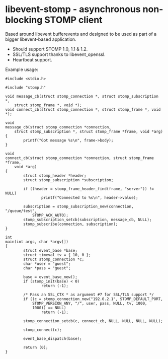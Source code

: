 libevent-stomp - asynchronous non-blocking STOMP client
=======================================================

Based around libevent bufferevents and designed to be used as part of a bigger
libevent-based application.

+ Should support STOMP 1.0, 1.1 & 1.2.
+ SSL/TLS support thanks to libevent\_openssl.
+ Heartbeat support.

Example usage:

    #include <stdio.h>
    
    #include "stomp.h"
    
    void message_cb(struct stomp_connection *, struct stomp_subscription *,
        struct stomp_frame *, void *);
    void connect_cb(struct stomp_connection *, struct stomp_frame *, void *);
    
    void
    message_cb(struct stomp_connection *connection,
        struct stomp_subscription *, struct stomp_frame *frame, void *arg)
    {
            printf("Got message %s\n", frame->body);
    }
    
    void
    connect_cb(struct stomp_connection *connection, struct stomp_frame *frame,
        void *arg)
    {
            struct stomp_header *header;
            struct stomp_subscription *subscription;
    
            if ((header = stomp_frame_header_find(frame, "server")) != NULL)
                    printf("Connected to %s\n", header->value);
    
            subscription = stomp_subscription_new(connection, "/queue/test",
                STOMP_ACK_AUTO);
            stomp_subscription_setcb(subscription, message_cb, NULL);
            stomp_subscribe(connection, subscription);
    }
    
    int
    main(int argc, char *argv[])
    {
            struct event_base *base;
            struct timeval tv = { 10, 0 };
            struct stomp_connection *c;
            char *user = "guest";
            char *pass = "guest";
    
            base = event_base_new();
            if (stomp_init(base) < 0)
                    return (-1);
    
            /* Pass an SSL_CTX * as argument #7 for SSL/TLS support */
            if ((c = stomp_connection_new("192.0.2.1", STOMP_DEFAULT_PORT,
                STOMP_VERSION_ANY, "/", user, pass, NULL, tv, 1000,
                1000)) == NULL)
                    return (-1);
    
            stomp_connection_setcb(c, connect_cb, NULL, NULL, NULL, NULL);
    
            stomp_connect(c);
    
            event_base_dispatch(base);
    
            return (0);
    }
